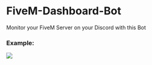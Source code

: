 # FiveM-Dashboard-Bot
Monitor your FiveM Server on your Discord with this Bot

### Example:

![](https://i.imgur.com/Vc6iQCO.png)
